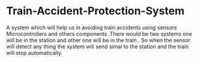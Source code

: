 # Train-Accident-Protection-System
A system which will help us in avoiding train accidents using sensors Microcontrollers and others components .There would be two systems one will be in the station and other one will be in the train . So when the sensor will detect any thing the system will send simal to the station and the train will stop automatically.
